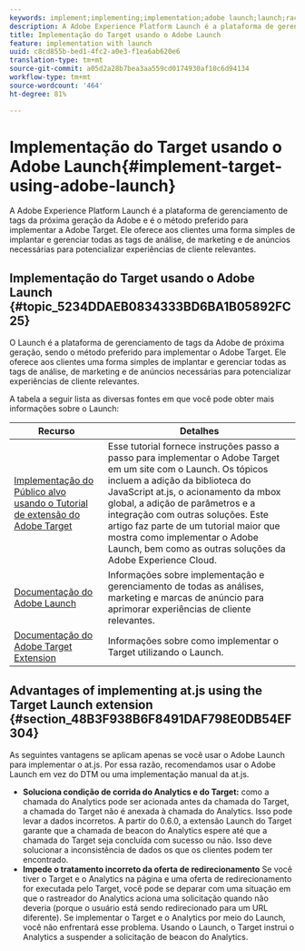 ```yaml
---
keywords: implement;implementing;implementation;adobe launch;launch;race;redirect;experience platform launch
description: A Adobe Experience Platform Launch é a plataforma de gerenciamento de tags da próxima geração da Adobe e é o método preferido para implementar a Adobe Target. Ele oferece aos clientes uma forma simples de implantar e gerenciar todas as tags de análise, de marketing e de anúncios necessárias para potencializar experiências de cliente relevantes.
title: Implementação do Target usando o Adobe Launch
feature: implementation with launch
uuid: c8cd855b-bed1-4fc2-a0e3-f1ea6ab620e6
translation-type: tm+mt
source-git-commit: a05d2a28b7bea3aa559cd0174930af10c6d94134
workflow-type: tm+mt
source-wordcount: '464'
ht-degree: 81%

---
```



# Implementação do Target usando o Adobe Launch{#implement-target-using-adobe-launch}

A Adobe Experience Platform Launch é a plataforma de gerenciamento de tags da próxima geração da Adobe e é o método preferido para implementar a Adobe Target. Ele oferece aos clientes uma forma simples de implantar e gerenciar todas as tags de análise, de marketing e de anúncios necessárias para potencializar experiências de cliente relevantes.

## Implementação do Target usando o Adobe Launch {#topic_5234DDAEB0834333BD6BA1B05892FC25}

O Launch é a plataforma de gerenciamento de tags da Adobe de próxima geração, sendo o método preferido para implementar o Adobe Target. Ele oferece aos clientes uma forma simples de implantar e gerenciar todas as tags de análise, de marketing e de anúncios necessárias para potencializar experiências de cliente relevantes.

A tabela a seguir lista as diversas fontes em que você pode obter mais informações sobre o Launch:

| Recurso | Detalhes |
|--- |--- |
| [Implementação do Público alvo usando o Tutorial de extensão do Adobe Target](https://experienceleague.adobe.com/docs/experience-cloud/implementing-in-websites-with-launch/implement-solutions/target.html) | Esse tutorial fornece instruções passo a passo para implementar o Adobe Target em um site com o Launch. Os tópicos incluem a adição da biblioteca do JavaScript at.js, o acionamento da mbox global, a adição de parâmetros e a integração com outras soluções. Este artigo faz parte de um tutorial maior que mostra como implementar o Adobe Launch, bem como as outras soluções da Adobe Experience Cloud. |
| [Documentação do Adobe Launch](https://experienceleague.adobe.com/docs/launch/using/intro/get-started/quick-start.html) | Informações sobre implementação e gerenciamento de todas as análises, marketing e marcas de anúncio para aprimorar experiências de cliente relevantes. |
| [Documentação do Adobe Target Extension](https://experienceleague.adobe.com/docs/launch/using/extensions-ref/adobe-extension/target-extension/overview.html) | Informações sobre como implementar o Target utilizando o Launch. |

## Advantages of implementing at.js using the Target Launch extension {#section_48B3F938B6F8491DAF798E0DB54EF304}

As seguintes vantagens se aplicam apenas se você usar o Adobe Launch para implementar o at.js. Por essa razão, recomendamos usar o Adobe Launch em vez do DTM ou uma implementação manual da at.js.

* **Soluciona condição de corrida do Analytics e do Target:** como a chamada do Analytics pode ser acionada antes da chamada do Target, a chamada do Target não é anexada à chamada do Analytics. Isso pode levar a dados incorretos. A partir do 0.6.0, a extensão Launch do Target garante que a chamada de beacon do Analytics espere até que a chamada do Target seja concluída com sucesso ou não. Isso deve solucionar a inconsistência de dados os que os clientes podem ter encontrado.
* **Impede o tratamento incorreto da oferta de redirecionamento** Se você tiver o Target e o Analytics na página e uma oferta de redirecionamento for executada pelo Target, você pode se deparar com uma situação em que o rastreador do Analytics aciona uma solicitação quando não deveria (porque o usuário está sendo redirecionado para um URL diferente). Se implementar o Target e o Analytics por meio do Launch, você não enfrentará esse problema. Usando o Launch, o Target instrui o Analytics a suspender a solicitação de beacon do Analytics.
